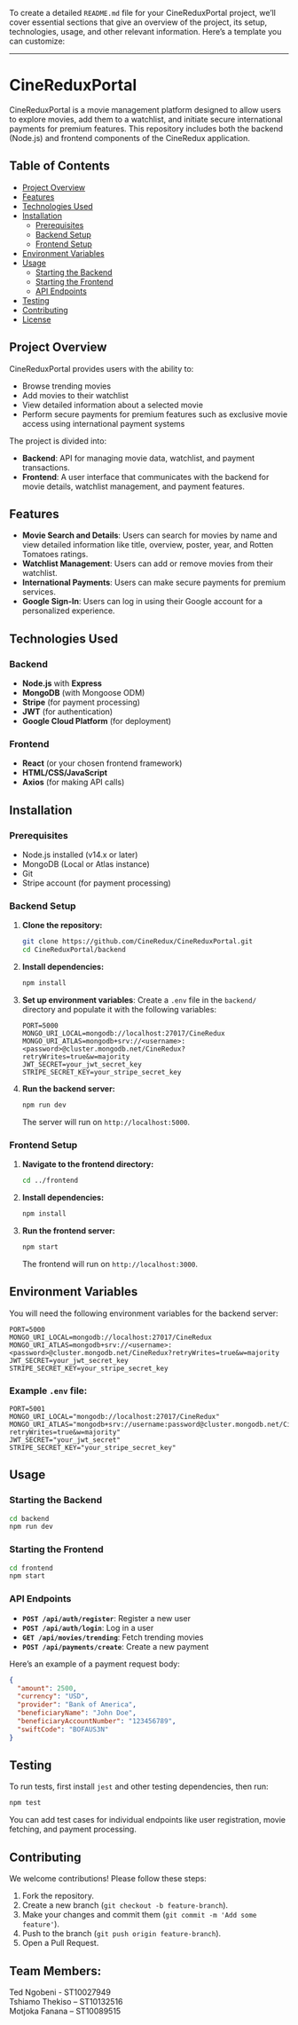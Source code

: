 To create a detailed `README.md` file for your CineReduxPortal project, we’ll cover essential sections that give an overview of the project, its setup, technologies, usage, and other relevant information. Here’s a template you can customize:

---

# CineReduxPortal

CineReduxPortal is a movie management platform designed to allow users to explore movies, add them to a watchlist, and initiate secure international payments for premium features. This repository includes both the backend (Node.js) and frontend components of the CineRedux application.

## Table of Contents
- [Project Overview](#project-overview)
- [Features](#features)
- [Technologies Used](#technologies-used)
- [Installation](#installation)
  - [Prerequisites](#prerequisites)
  - [Backend Setup](#backend-setup)
  - [Frontend Setup](#frontend-setup)
- [Environment Variables](#environment-variables)
- [Usage](#usage)
  - [Starting the Backend](#starting-the-backend)
  - [Starting the Frontend](#starting-the-frontend)
  - [API Endpoints](#api-endpoints)
- [Testing](#testing)
- [Contributing](#contributing)
- [License](#license)

## Project Overview

CineReduxPortal provides users with the ability to:
- Browse trending movies
- Add movies to their watchlist
- View detailed information about a selected movie
- Perform secure payments for premium features such as exclusive movie access using international payment systems

The project is divided into:
- **Backend**: API for managing movie data, watchlist, and payment transactions.
- **Frontend**: A user interface that communicates with the backend for movie details, watchlist management, and payment features.

## Features

- **Movie Search and Details**: Users can search for movies by name and view detailed information like title, overview, poster, year, and Rotten Tomatoes ratings.
- **Watchlist Management**: Users can add or remove movies from their watchlist.
- **International Payments**: Users can make secure payments for premium services.
- **Google Sign-In**: Users can log in using their Google account for a personalized experience.
  
## Technologies Used

### Backend
- **Node.js** with **Express**
- **MongoDB** (with Mongoose ODM)
- **Stripe** (for payment processing)
- **JWT** (for authentication)
- **Google Cloud Platform** (for deployment)
  
### Frontend
- **React** (or your chosen frontend framework)
- **HTML/CSS/JavaScript**
- **Axios** (for making API calls)
  
## Installation

### Prerequisites

- Node.js installed (v14.x or later)
- MongoDB (Local or Atlas instance)
- Git
- Stripe account (for payment processing)

### Backend Setup

1. **Clone the repository:**
   ```bash
   git clone https://github.com/CineRedux/CineReduxPortal.git
   cd CineReduxPortal/backend
   ```

2. **Install dependencies:**
   ```bash
   npm install
   ```

3. **Set up environment variables**:
   Create a `.env` file in the `backend/` directory and populate it with the following variables:

   ```plaintext
   PORT=5000
   MONGO_URI_LOCAL=mongodb://localhost:27017/CineRedux
   MONGO_URI_ATLAS=mongodb+srv://<username>:<password>@cluster.mongodb.net/CineRedux?retryWrites=true&w=majority
   JWT_SECRET=your_jwt_secret_key
   STRIPE_SECRET_KEY=your_stripe_secret_key
   ```

4. **Run the backend server:**
   ```bash
   npm run dev
   ```
   The server will run on `http://localhost:5000`.

### Frontend Setup

1. **Navigate to the frontend directory:**
   ```bash
   cd ../frontend
   ```

2. **Install dependencies:**
   ```bash
   npm install
   ```

3. **Run the frontend server:**
   ```bash
   npm start
   ```
   The frontend will run on `http://localhost:3000`.

## Environment Variables

You will need the following environment variables for the backend server:

```plaintext
PORT=5000
MONGO_URI_LOCAL=mongodb://localhost:27017/CineRedux
MONGO_URI_ATLAS=mongodb+srv://<username>:<password>@cluster.mongodb.net/CineRedux?retryWrites=true&w=majority
JWT_SECRET=your_jwt_secret_key
STRIPE_SECRET_KEY=your_stripe_secret_key
```

### Example `.env` file:
```plaintext
PORT=5001
MONGO_URI_LOCAL="mongodb://localhost:27017/CineRedux"
MONGO_URI_ATLAS="mongodb+srv://username:password@cluster.mongodb.net/CineRedux?retryWrites=true&w=majority"
JWT_SECRET="your_jwt_secret"
STRIPE_SECRET_KEY="your_stripe_secret_key"
```

## Usage

### Starting the Backend

```bash
cd backend
npm run dev
```

### Starting the Frontend

```bash
cd frontend
npm start
```

### API Endpoints

- **`POST /api/auth/register`**: Register a new user
- **`POST /api/auth/login`**: Log in a user
- **`GET /api/movies/trending`**: Fetch trending movies
- **`POST /api/payments/create`**: Create a new payment

Here’s an example of a payment request body:
```json
{
  "amount": 2500,
  "currency": "USD",
  "provider": "Bank of America",
  "beneficiaryName": "John Doe",
  "beneficiaryAccountNumber": "123456789",
  "swiftCode": "BOFAUS3N"
}
```

## Testing

To run tests, first install `jest` and other testing dependencies, then run:

```bash
npm test
```

You can add test cases for individual endpoints like user registration, movie fetching, and payment processing.

## Contributing

We welcome contributions! Please follow these steps:

1. Fork the repository.
2. Create a new branch (`git checkout -b feature-branch`).
3. Make your changes and commit them (`git commit -m 'Add some feature'`).
4. Push to the branch (`git push origin feature-branch`).
5. Open a Pull Request.


## Team Members:
Ted Ngobeni - ST10027949 </br>
Tshiamo Thekiso – ST10132516 </br>
Motjoka Fanana – ST10089515

